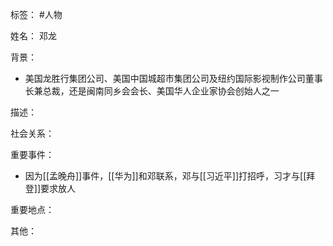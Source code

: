 标签： #人物

姓名：
邓龙

背景：
- 美国龙胜行集团公司、美国中国城超市集团公司及纽约国际影视制作公司董事长兼总裁，还是闽南同乡会会长、美国华人企业家协会创始人之一

描述：

社会关系：

重要事件：
- 因为[[孟晚舟]]事件，[[华为]]和邓联系，邓与[[习近平]]打招呼，习才与[[拜登]]要求放人

重要地点：

其他：
